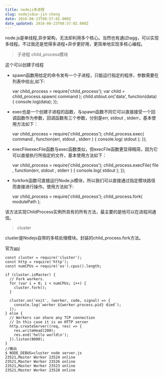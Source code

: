 ```yaml
---
title: nodejs多进程
slug: nodejsduo-jin-cheng
date: 2016-08-23T08:57:02.000Z
date_updated: 2016-08-23T08:57:02.000Z
---
```


node.js是单线程,异步架构，无法却利用多个核心。当然也有通过tagg，可以实现多线程。不过我还是觉得多进程+异步更好用，更简单地实现多核心编程。

> 子进程 child_process模块

这个可以创建子线程

- spawn函数用给定的命令发布一个子进程，只能运行指定的程序，参数需要在列表中给出,如下:

    var child_process = require('child_process');
    var child = child_process.spawn( command );
    child.stdout.on('data', function(data) {
    console.log(data);
    });
    

- exec也是一个创建子进程的函数，与spawn函数不同它可以直接接受一个回调函数作为参数，回调函数有三个参数，分别是err, stdout , stderr，基本使用方法如下：

    var child_process = require('child_process');
    child_process.exec( command , function(err, stdout , stderr ) {
    console.log( stdout );
    });
    

- execFileexecFile函数与exec函数类似，但execFile函数更显得精简，因为它可以直接执行所指定的文件，基本使用方法如下：

    var child_process = require('child_process');
    child_process.execFile( file , function(err, stdout , stderr ) {
    console.log( stdout );
    });
    

- forkfork函数可直接运行Node.js模块，所以我们可以直接通过指定模块路径而直接进行操作。使用方法如下:

    var child_process = require('child_process');
    child_process.fork( modulePath );
    

该方法实现ChildProcess实例所具有的所有方法，最主要的是他可以在进程间通信。

> cluster

cluster是Nodejs自带的多核处理模块。封装的child_process.fork方法。

官方[api](https://nodejs.org/api/cluster.html#cluster_cluster)

    const cluster = require('cluster');
    const http = require('http');
    const numCPUs = require('os').cpus().length;
    
    if (cluster.isMaster) {
      // Fork workers.
      for (var i = 0; i < numCPUs; i++) {
        cluster.fork();
      }
    
      cluster.on('exit', (worker, code, signal) => {
        console.log(`worker ${worker.process.pid} died`);
      });
    } else {
      // Workers can share any TCP connection
      // In this case it is an HTTP server
      http.createServer((req, res) => {
        res.writeHead(200);
        res.end('hello world\n');
      }).listen(8000);
    }
    //输出
    $ NODE_DEBUG=cluster node server.js
    23521,Master Worker 23524 online
    23521,Master Worker 23526 online
    23521,Master Worker 23523 online
    23521,Master Worker 23528 online
    
